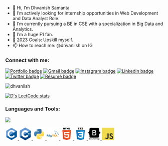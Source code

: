 - 👋 Hi, I’m Dhvanish Samanta
- 👀 I’m actively looking for internship opportunities in Web Development and Data Analyst Role.
- 🌱 I’m currently pursuing a BE in CSE with a specialization in Big Data and Analytics.
- 💞️ I’m a huge F1 fan.
- 🥅 2023 Goals: Upskill myself.
- 📫 How to reach me: @dhvaniish on IG

<h3 align="left">Connect with me:</h3>
<p align="left">

<p><a href="https://dhvaniish.github.io/Personal-Portfolio/"><img src="https://img.shields.io/badge/portfolio-%23FF0000.svg?&style=for-the-badge&logo=reverbnation&logoColor=white" height=32 width=112 alt="Portfolio badge"></a> <a href="mailto:dhvanishsamanta@gmail.com"><img src="https://img.shields.io/badge/gmail-%23fd1745.svg?&style=for-the-badge&logo=gmail&logoColor=white" height=32 width=112 alt="Gmail badge"></a> <a href="https://www.instagram.com/dhvaniish/"><img src="https://img.shields.io/badge/instagram-%23ff0077.svg?&style=for-the-badge&logo=instagram&logoColor=white" height=32 width=112 alt="Instagram badge"></a> <a href="https://www.linkedin.com/in/dhvanishsamanta/"><img src="https://img.shields.io/badge/linkedin-%230064e7.svg?&style=for-the-badge&logo=linkedin&logoColor=white" height=32 width=112 alt="Linkedin badge"></a> <a href="https://twitter.com/Dhvanish23"><img src="https://img.shields.io/badge/twitter-%231DA1F2.svg?&style=for-the-badge&logo=twitter&logoColor=white" height=32 width=112 alt="Twitter badge"></a> <a href="https://drive.google.com/file/d/1XFKUy4jNAOakFTXdl3ko8Pn_5s-5yRXW/view?usp=drive_link"><img src="https://img.shields.io/badge/résumé-%233FC4FE.svg?&style=for-the-badge&logo=reverbnation&logoColor=white" height=32 width=112 alt="Résumé badge"></a></p>
<p align="left"> <img src="https://komarev.com/ghpvc/?username=dhvaniish&label=Profile%20views&color=0e75b6&style=flat" alt="dhvaniish" /> </p>

[![D's LeetCode stats](https://leetcode-stats-six.vercel.app/?username=dhvaniish&theme=dark)](https://github.com/KnlnKS/leetcode-stats)

<h3 align="left">Languages and Tools:</h3>
<!--
<img height="150px"  src="https://github-readme-stats.vercel.app/api?username=dhvaniish&hide_border=true&show_icons=true&include_all_commits=true&count_private=true&line_height=24&text_color=ffffff&icon_color=ffffff&bg_color=0,fd1d1d,e1306c,c13584,833ab4&title_color=ffffff"/> 
-->
<!-- https://github-readme-stats.vercel.app/api/top-langs/?username=dhvaniish&layout=compact&langs_count=4&text_color=ffffff&icon_color=ffffff&bg_color=0,833ab4,5851db,405de6&title_color=ffffff -->


<img height="200px"  src="https://github-readme-stats.vercel.app/api/top-langs/?username=dhvaniish&layout=compact&langs_count=6&text_color=ffffff&icon_color=ffffff&bg_color=0,833ab4,5851db,405de6&title_color=ffffff"/>


<p align="left">
  <!-- C -->
  <a href="https://www.cprogramming.com/" target="_blank" rel="noreferrer"> 
    <img src="https://raw.githubusercontent.com/devicons/devicon/master/icons/c/c-original.svg" alt="c" width="40" height="40"/>
  </a>
  <!-- CPP -->
  <a href="https://www.w3schools.com/cpp/" target="_blank" rel="noreferrer">
    <img src="https://raw.githubusercontent.com/devicons/devicon/master/icons/cplusplus/cplusplus-original.svg" alt="cplusplus" width="40" height="40"/>
  </a>
    <!-- Python -->
  <a href="https://www.python.org" target="_blank" rel="noreferrer"> 
    <img src="https://raw.githubusercontent.com/devicons/devicon/master/icons/python/python-original.svg" alt="python" width="40" height="40"/>
  </a>
    <!-- MySQL -->
  <a href="https://www.mysql.com/" target="_blank" rel="noreferrer"> 
    <img src="https://raw.githubusercontent.com/devicons/devicon/master/icons/mysql/mysql-original-wordmark.svg" alt="mysql" width="40" height="40"/>
  </a>
  <!-- HTML -->
  <a href="https://www.w3.org/html/" target="_blank" rel="noreferrer"> 
    <img src="https://raw.githubusercontent.com/devicons/devicon/master/icons/html5/html5-original-wordmark.svg" alt="html5" width="40" height="40"/>
  </a>
  <!-- CSS -->
  <a href="https://www.w3schools.com/css/" target="_blank" rel="noreferrer"> 
    <img src="https://raw.githubusercontent.com/devicons/devicon/master/icons/css3/css3-original-wordmark.svg" alt="css3" width="40" height="40"/>
  </a>
  <!-- BootStrap -->
  <a href="https://getbootstrap.com" target="_blank" rel="noreferrer">
    <img src="https://raw.githubusercontent.com/devicons/devicon/master/icons/bootstrap/bootstrap-plain-wordmark.svg" alt="bootstrap" width="40" height="40"/>
  </a>
  <!-- JavaScript -->
  <a href="https://developer.mozilla.org/en-US/docs/Web/JavaScript" target="_blank" rel="noreferrer"> 
    <img src="https://raw.githubusercontent.com/devicons/devicon/master/icons/javascript/javascript-original.svg" alt="javascript" width="40" height="40"/>
  </a>
  
   </p>

